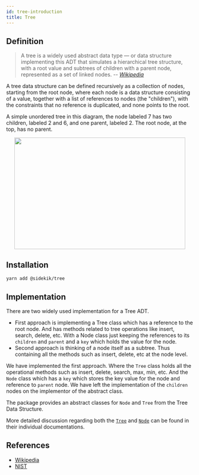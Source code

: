 ```yaml
---
id: tree-introduction
title: Tree
---
```


## Definition

> A tree is a widely used abstract data type — or data structure implementing this ADT that simulates a hierarchical tree structure, with a root value and subtrees of children with a parent node, represented as a set of linked nodes.
> -- <cite>[Wikipedia](<https://en.wikipedia.org/wiki/Tree_(data_structure)>)</cite>

A tree data structure can be defined recursively as a collection of nodes, starting from the root node, where each node is a data structure consisting of a value, together with a list of references to nodes (the "children"), with the constraints that no reference is duplicated, and none points to the root.

A simple unordered tree in this diagram, the node labeled 7 has two children, labeled 2 and 6, and one parent, labeled 2. The root node, at the top, has no parent.

<p align="center">
  <img width="460" height="300" src="https://upload.wikimedia.org/wikipedia/commons/d/da/Binary_search_tree.svg">
</p>

## Installation

```
yarn add @sidekik/tree
```

## Implementation

There are two widely used implementation for a Tree ADT.

- First approach is implementing a Tree class which has a reference to the root node. And has methods related to tree operations like insert, search, delete, etc. With a Node class just keeping the references to its `children` and `parent` and a `key` which holds the value for the node.
- Second approach is thinking of a node itself as a subtree. Thus containing all the methods such as insert, delete, etc at the node level.

We have implemented the first approach. Where the `Tree` class holds all the operational methods such as insert, delete, search, max, min, etc. And the `Node` class which has a `key` which stores the key value for the node and reference to `parent` node. We have left the implementation of the `children` nodes on the implementor of the abstract class.

The package provides an abstract classes for `Node` and `Tree` from the Tree Data Structure.

More detailed discussion regarding both the [`Tree`](tree.md) and [`Node`](node.md) can be found in their individual documentations.

## References

- [Wikipedia](<https://en.wikipedia.org/wiki/Tree_(data_structure)>)
- [NIST](https://xlinux.nist.gov/dads/HTML/tree.html)
